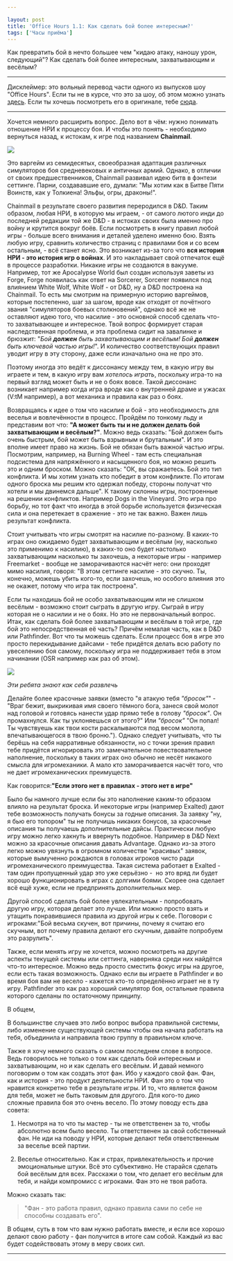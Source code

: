 ```yaml
---

layout: post
title: 'Office Hours 1.1: Как сделать бой более интересным?'
tags: ['Часы приёма']
---
```


Как превратить бой в нечто большее чем "кидаю атаку, наношу урон, следующий"? Как сделать бой более интересным, захватывающим и весёлым?











* * *





Дисклеймер: это вольный перевод части одного из выпусков шоу "Office Hours". Если ты не в курсе, что это за шоу, об этом можно узнать [здесь](https://rpgbasement.xyz/2017-03-21-o_o_wtf/). Если ты хочешь посмотреть его в оригинале, тебе [сюда](https://www.youtube.com/playlist?list=PLAmPx8nWedFVGdrP2JmcYzdvZC8sWV5b4).  





* * *



Хочется немного расширить вопрос.
Дело вот в чём: нужно понимать отношение НРИ к процессу боя. И чтобы это понять - необходимо вернуться назад, к истокам, к игре под названием **Chainmail**.



![](https://wunderwaffla.files.wordpress.com/2017/03/1_1_chainmail.jpg)





Это варгейм из семидесятых, своеобразная адаптация различных симуляторов боя средневековых и античных армий. Однако, в отличии от своих предшественников, Chainmail развивал идею битв в фэнтези сеттинге. Парни, создававшие его, думали: "Мы хотим как в Битве Пяти Воинств, как у Толкиена! Эльфы, огры, драконы!".





Chainmail в результате своего развития переродился в D&D. Таким образом, любая НРИ, в которую мы играем, - от самого лютого инди до последней редакции той же D&D - в истоках своих была именно про войну и крутится вокруг боёв. Если посмотреть в книгу правил любой игры - больше всего внимания и деталей уделено именно бою. Взять любую игру, сравнить количество страниц с правилами боя и со всем остальным, - всё станет ясно. Это возникает из-за того что **вся история НРИ - это история игр о войнах**. И это накладывает свой отпечаток ещё в процессе разработки.
Никакие игры не создаются в вакууме. Например, тот же Apocalypse World был создан используя заветы из Forge, Forge появилась как ответ на Sorcerer, Sorcerer появился под влиянием White Wolf, White Wolf - от D&D, ну а D&D построена на Chainmail. То есть мы смотрим на примерную историю варгеймов, которые постепенно, шаг за шагом, вроде как отходят от почётного звания "симуляторов боевых столкновений", однако всё же не оставляют идею того, что насилие - это основной способ сделать что-то захватывающее и интересное. Твой вопрос формирует старая наследственная проблема, и эта проблема сидит на завалинке и брюзжит: "_Бой **должен** быть захватывающим и весёлым! Бой **должен** быть ключевой частью игры!_". И количество соответствующих правил уводит игру в эту сторону, даже если изначально она не про это.





Поэтому иногда это ведёт к диссонансу между тем, в какую игру вы играете и тем, в какую игру вам _хотелось играть_, поскольку игра-то на первый взгляд может быть и не о боях вовсе. Такой диссонанс возникает например когда игра вроде как о внутренней драме и ужасах (V:tM например), а вот механика и правила как раз о боях.





Возвращаясь к идее о том что насилие и бой - это необходимость для веселья и вовлечённости в процесс. Пройдём по тонкому льду и представим вот что: **"А может быть ты и не должен делать бой захватывающим и весёлым?"**. Можно ведь сказать: "Бой должен быть очень быстрым, бой может быть взрывным и брутальным". И это вполне имеет право на жизнь. Бой не обязан быть важной частью игры.
Посмотрим, например, на Burning Wheel - там есть специальная подсистема для напряжённого и насыщенного боя, но можно решить это и одним броском. Можно сказать: "ОК, вы сражаетесь. Бой это тип конфликта. И мы хотим узнать кто победит в этом конфликте. По итогам одного броска мы решим кто одержал победу, стороны получат что хотели и мы двинемся дальше". К такому склонны игры, построенные на решении конфликтов. Например Dogs in the Vineyard. Это игра про борьбу, но тот факт что иногда в этой борьбе используется физическая сила и она перетекает в сражение - это не так важно. Важен лишь результат конфликта.





Стоит учитывать что игры смотрят на насилие по-разному. В каких-то играх оно ожидаемо будет захватывающим и весёлым (ну, насколько это применимо к насилию), в каких-то оно будет настолько захватывающим насколько ты захочешь, а некоторые игры - например Freemarket - вообще не заморачиваются насчёт него: они проходят мимо насилия, говоря: "В этом сеттинге насилие - это скучно. Ты, конечно, можешь убить кого-то, если захочешь, но особого влияния это не окажет, потому что игра так построена".





Если ты находишь бой не особо захватывающим или не слишком весёлым - возможно стоит сыграть в другую игру. Сыграй в игру которая не о насилии и не о боях. Но это не первоначальный вопрос. Итак, как сделать бой более захватывающим и весёлым в той игре, где бой это непосредственная её часть? Причём немалая часть, как в D&D или Pathfinder.
Вот что ты можешь сделать. Если процесс боя в игре это просто перекидывание дайсами - тебе придётся делать всю работу по увеселению боя самому, поскольку игра не поддерживает тебя в этом начинании (OSR например как раз об этом).





![](https://wunderwaffla.files.wordpress.com/2017/03/1_1_osr.jpg?w=300)





_Эти ребята знают как себя развлечь_





Делайте более красочные заявки (вместо "я атакую тебя _"бросок"_" - "Враг бежит, выкрикивая имя своего тёмного бога, занеся свой молот над головой и готовясь нанести удар прямо тебе в голову _"бросок"_. Он промахнулся. Как ты уклоняешься от этого?" Или _"бросок"_ "Он попал! Ты чувствуешь как твои кости раскалываются под весом молота, впечатывающегося в твою броню."). Однако следует учитывать, что ты берёшь на себя нарративные обязанности, но с точки зрения правил тебе придётся игнорировать это замечательное повествовательное наполнение, поскольку в таких играх оно обычно не несёт никакого смысла для игромеханики. А мало кто заморачивается насчёт того, что не дает игромеханических преимуществ.





Как говорится:**"Если этого нет в правилах - этого нет в игре"**





Было бы намного лучше если бы это наполнение каким-то образом влияло на результат броска. И некоторые игры (например Exalted) дают тебе возможность получать бонусы за годные описания. За заявку "ну, я бью его топором" ты не получишь никаких бонусов, за красочные описания ты получаешь дополнительные дайсы. Практически любую игру можно легко хакнуть и ввернуть подобное. Например в D&D Next можно за красочные описания давать Advantage. Однако из-за этого легко можно увязнуть в огромном количестве "красивых" заявок, которые вымученно рождаются в головах игроков чисто ради игромеханического преимущества. Такая система работает в Exalted - там один пропущенный удар это уже серьёзно -  но это вряд ли будет хорошо функционировать в играх с долгими боями. Скорее она сделает всё ещё хуже, если не предпринять дополнительных мер.





Другой способ сделать бой более увлекательным - попробовать другую игру, которая делает это лучше. Или можно просто взять и утащить понравившиеся правила из другой игры к себе. Поговори с игроками:"Бой весьма скучен, вот причины, почему я считаю его скучным, вот почему правила делают его скучным, давайте попробуем это разрулить".





Также, если менять игру не хочется, можно посмотреть на другие аспекты текущей системы или сеттинга, наверняка среди них найдётся что-то интересное. Можно ведь просто сместить фокус игры на другое, если есть такая возможность. Однако если вы играете в Pathfinder и во время боя вам не весело - кажется кто-то определённо играет не в ту игру. Pathfinder это как раз хороший симулятор боя, остальные правила которого сделаны по остаточному принципу.





В общем,





В большинстве случаев это либо вопрос выбора правильной системы, либо изменение существующей системы чтобы она начала работать на тебя, объединила и направила твою группу в правильном ключе.





Также я хочу немного сказать о самом последнем слове в вопросе. Ведь говорилось не только о том как сделать бой интересным и захватывающим, но и как сделать его весёлым. И давай немного поговорим о том как создать этот фан. Ибо у каждого свой фан. Фан, как и история - это продукт деятельности НРИ. Фан это о том что нравится конкретно тебе в результате игры. И то, что является фаном для тебя, может не быть таковым для другого. Для кого-то дико сложные правила боя это очень весело. По этому поводу есть два совета:






    
  1. Несмотря на то что ты мастер - ты не ответственен за то, чтобы абсолютно всем было весело. Ты ответственен за свой собственный фан. Не иди на поводу у НРИ, которые делают тебя ответственным за веселье всей партии.

    
  2. Веселье относительно. Как и страх, привлекательность и прочие эмоциональные штуки. Всё это субъективно. Не старайся сделать бой весёлым для всех. Расскажи о том, что делает его весёлым для тебя, и найди компромисс с игроками. Фан это не твоя работа.





Можно сказать так:





> "Фан - это работа правил, однако правила сами по себе не способны создавать его".





В общем, суть в том что вам нужно работать вместе, и если все хорошо делают свою работу - фан получится в итоге сам собой. Каждый из вас будет содействовать этому в меру своих сил.





* * *
